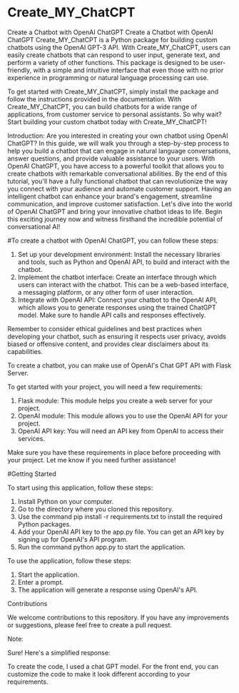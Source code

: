 # Create_MY_ChatCPT
Create a Chatbot with OpenAI ChatGPT
Create a Chatbot with OpenAI ChatGPT
Create_MY_ChatCPT is a Python package for building custom chatbots using the OpenAI GPT-3 API. With Create_MY_ChatCPT, users can easily create chatbots that can respond to user input, generate text, and perform a variety of other functions. This package is designed to be user-friendly, with a simple and intuitive interface that even those with no prior experience in programming or natural language processing can use.

To get started with Create_MY_ChatCPT, simply install the package and follow the instructions provided in the documentation. With Create_MY_ChatCPT, you can build chatbots for a wide range of applications, from customer service to personal assistants. So why wait? Start building your custom chatbot today with Create_MY_ChatCPT!

Introduction: Are you interested in creating your own chatbot using OpenAI ChatGPT? In this guide, we will walk you through a step-by-step process to help you build a chatbot that can engage in natural language conversations, answer questions, and provide valuable assistance to your users. With OpenAI ChatGPT, you have access to a powerful toolkit that allows you to create chatbots with remarkable conversational abilities. By the end of this tutorial, you'll have a fully functional chatbot that can revolutionize the way you connect with your audience and automate customer support. Having an intelligent chatbot can enhance your brand's engagement, streamline communication, and improve customer satisfaction. Let's dive into the world of OpenAI ChatGPT and bring your innovative chatbot ideas to life. Begin this exciting journey now and witness firsthand the incredible potential of conversational AI!



#To create a chatbot with OpenAI ChatGPT, you can follow these steps:

1. Set up your development environment: Install the necessary libraries and tools, such as Python and OpenAI API, to build and interact with the chatbot.
2. Implement the chatbot interface: Create an interface through which users can interact with the chatbot. This can be a web-based interface, a messaging platform, or any other form of user interaction.
3. Integrate with OpenAI API: Connect your chatbot to the OpenAI API, which allows you to generate responses using the trained ChatGPT model. Make sure to handle API calls and responses effectively.

Remember to consider ethical guidelines and best practices when developing your chatbot, such as ensuring it respects user privacy, avoids biased or offensive content, and provides clear disclaimers about its capabilities.

To create a chatbot, you can make use of OpenAI's Chat GPT API with Flask Server.

To get started with your project, you will need a few requirements:

1. Flask module: This module helps you create a web server for your project.
2. OpenAI module: This module allows you to use the OpenAI API for your project.
3. OpenAI API key: You will need an API key from OpenAI to access their services.

Make sure you have these requirements in place before proceeding with your project. Let me know if you need further assistance!

#Getting Started

To start using this application, follow these steps:

1. Install Python on your computer.
2. Go to the directory where you cloned this repository.
3. Use the command pip install -r requirements.txt to install the required Python packages.
4. Add your OpenAI API key to the app.py file. You can get an API key by signing up for OpenAI's API program.
5. Run the command python app.py to start the application.

To use the application, follow these steps:

1. Start the application.
2. Enter a prompt.
3. The application will generate a response using OpenAI's API.

Contributions

We welcome contributions to this repository. If you have any improvements or suggestions, please feel free to create a pull request.

Note:

Sure! Here's a simplified response:

To create the code, I used a chat GPT model. For the front end, you can customize the code to make it look different according to your requirements.

